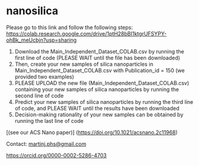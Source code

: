 # nanosilica

Please go to this link and follow the following steps: 
https://colab.research.google.com/drive/1ptH28bBI1ktgrUFSYPY-ohBk_meUcbjn?usp=sharing

1. Download the Main_Independent_Dataset_COLAB.csv by running the first line of code (PLEASE WAIT until the file has been downloaded)
2. Then, create your new samples of silica nanoparticles in Main_Independent_Dataset_COLAB.csv with Publication_id = 150 (we provided two examples)
3. PLEASE UPLOAD the new file (Main_Independent_Dataset_COLAB.csv) containing your new samples of silica nanoparticles by running the second line of code
4. Predict your new samples of silica nanoparticles by running the third line of code, and PLEASE WAIT until the results have been downloaded 
5. Decision-making rationality of your new samples can be obtained by running the last line of code

[(see our ACS Nano paper)] (https://doi.org/10.1021/acsnano.2c11968)

Contact: martinj.phs@gmail.com

https://orcid.org/0000-0002-5286-4703
